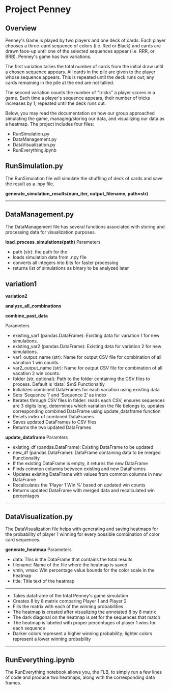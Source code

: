 # Project Penney

## Overview
Penney's Game is played by two players and one deck of cards. Each player chooses a three-card sequence of colors (i.e. Red or Black) and cards are drawn face-up until one of the selected sequences appear (i.e. RRR, or BRB). Penney's game has two variations. 

The first variation tallies the total number of cards from the initial draw until a chosen sequence appears. All cards in the pile are given to the player whose sequence appears. This is repeated until the deck runs out; any cards remaining in the pile at the end are not tallied.

The second variation counts the number of "tricks" a player scores in a game. Each time a player's sequence appears, their number of tricks increases by 1, repeated until the deck runs out.

Below, you may read the documentation on how our group approached simulating the game, managing/storing our data, and visualizing our data as a heatmap. The project includes four files:

- RunSimulation.py
- DataManagement.py
- DataVisualization.py
- RunEverything.ipynb

## RunSimulation.py
The RunSimulation file will simulate the shuffling of deck of cards and save the result as a .npy file.

**generate_simulation_results(num_iter, output_filename, path=str)**

---

## DataManagement.py
The DataManagement file has several functions associated with storing and processing data for visualization purposes.

**load_process_simulations(path)**
Parameters
- path (str): the path for the 
- loads simulation data from .npy file
- converts all integers into bits for faster processing
- returns list of simulations as binary to be analyzed later

**variation1**
- 

**variation2**


**analyze_all_combinations**


**combine_past_data**

Parameters 
- existing_var1 (pandas.DataFrame): Existing data for variation 1 for new simulations. 
- existing_var2 (pandas.DataFrame): Existing data for variation 2 for new simulations. 
- var1_output_name (str): Name for output CSV file for combination of all variation 1 win counts. 
- var2_output_name (str): Name for output CSV file for combination of all vacation 2 win counts. 
- folder (str, optional): Path to the folder containing the CSV files to process. Default is ‘data’.
  $\n$
Functionaltiy 
- Initializes combined DataFrames for each variation using existing data
- Sets ‘Sequence 1’ and ‘Sequence 2’ as index
- Iterates through CSV files in folder: reads each CSV, ensures sequences are 3 digits long, determines which variation the file belongs to, updates corresponding combined DataFrame using update_dataframe function
- Resets index of combined DataFrames
- Saves updated DataFrames to CSV files 
- Returns the two updated DataFrames 


**update_dataframe**
Paramters
- existing_df (pandas.DataFrame): Existing DataFrame to be updated
- new_df (pandas.DataFrame): DataFrame containing data to be merged
Functionality
- If the existing DataFrame is empty, it returns the new DataFrame
- Finds common columns between existing and new DataFrames
- Updates existing DataFrame with values from common columns in new DataFrame
- Recalculates the ‘Player 1 Win %’ based on updated win counts 
- Returns updated DataFrame with merged data and recalculated win percentages 



---

## DataVisualization.py
The DataVisualization file helps with generating and saving heatmaps for the probability of player 1 winning for every possible combination of color card sequences. 

**generate_heatmap**
Parameters
- data: This is the DataFrame that contains the total results
- filename: Name of the file where the heatmap is saved
- vmin, vmax: Win percentage value bounds for the color scale in the heatmap
- title: Title text of the heatmap 
---
- Takes dataframe of the total Penney's game simulation
- Creates 8 by 8 matrix comparing Player 1 and Player 2
- Fills the matrix with each of the winning probabilities
- The heatmap is created after visualizing the annotated 8 by 8 matrix
- The dark diagonal on the heatmap is set for the sequences that match
- The heatmap is labeled with proper percentages of player 1 wins for each sequence 
- Darker colors represent a higher winning probability; lighter colors represent a lower winning probability

---

## RunEverything.ipynb
The RunEverything notebook allows you, the FLB, to simply run a few lines of code and produce two heatmaps, along with the corresponding data frames.
